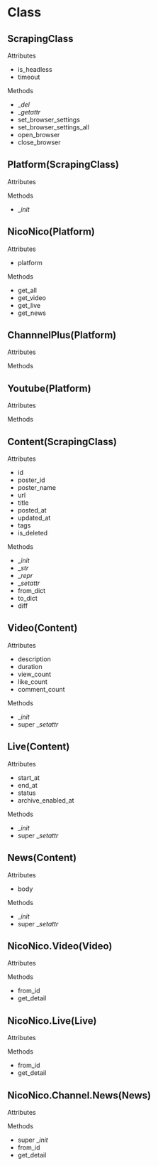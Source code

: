# Class

## ScrapingClass

Attributes

* is_headless
* timeout

Methods

* __del_
* __getattr_
* set_browser_settings
* set_browser_settings_all
* open_browser
* close_browser

## Platform(ScrapingClass)

Attributes

Methods

* __init_

## NicoNico(Platform)

Attributes

* platform

Methods

* get_all
* get_video
* get_live
* get_news

## ChannnelPlus(Platform)

Attributes

Methods

## Youtube(Platform)

Attributes

Methods

## Content(ScrapingClass)

Attributes

* id
* poster_id
* poster_name
* url
* title
* posted_at
* updated_at
* tags
* is_deleted

Methods

* __init_
* __str_
* __repr_
* __setattr_
* from_dict
* to_dict
* diff

## Video(Content)

Attributes

* description
* duration
* view_count
* like_count
* comment_count

Methods

* __init_
* super __setattr_

## Live(Content)

Attributes

* start_at
* end_at
* status
* archive_enabled_at

Methods

* __init_
* super __setattr_

## News(Content)

Attributes

* body

Methods

* __init_
* super __setattr_

## NicoNico.Video(Video)

Attributes

Methods

* from_id
* get_detail

## NicoNico.Live(Live)

Attributes

Methods

* from_id
* get_detail

## NicoNico.Channel.News(News)

Attributes

Methods

* super __init_
* from_id
* get_detail
